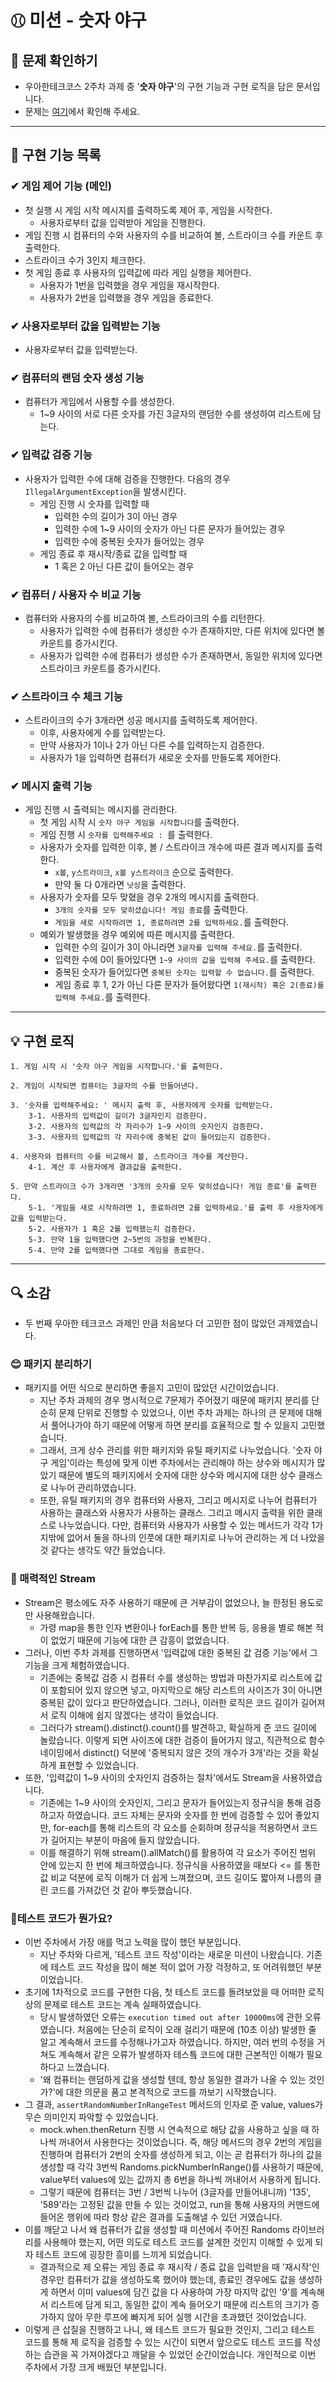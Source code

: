 # ⚾︎ 미션 - 숫자 야구


## 👀 문제 확인하기
- 우아한테크코스 2주차 과제 중 '**숫자 야구**'의 구현 기능과 구현 로직을 담은 문서입니다.
- 문제는 [여기](https://github.com/woowacourse-precourse/java-baseball)에서 확인해 주세요.

---

## 🌟 구현 기능 목록

### ✔ 게임 제어 기능 (메인)
- 첫 실행 시 게임 시작 메시지를 출력하도록 제어 후, 게임을 시작한다.
    - 사용자로부터 값을 입력받아 게임을 진행한다.
- 게임 진행 시 컴퓨터의 수와 사용자의 수를 비교하여 볼, 스트라이크 수를 카운트 후 출력한다.
- 스트라이크 수가 3인지 체크한다. 
- 첫 게임 종료 후 사용자의 입력값에 따라 게임 실행을 제어한다.
    - 사용자가 1번을 입력했을 경우 게임을 재시작한다.
    - 사용자가 2번을 입력했을 경우 게임을 종료한다.

### ✔ 사용자로부터 값을 입력받는 기능
- 사용자로부터 값을 입력받는다.

### ✔ 컴퓨터의 랜덤 숫자 생성 기능
- 컴퓨터가 게임에서 사용할 수를 생성한다.
    - 1~9 사이의 서로 다른 숫자를 가진 3글자의 랜덤한 수를 생성하여 리스트에 담는다.

### ✔ 입력값 검증 기능 ️
- 사용자가 입력한 수에 대해 검증을 진행한다. 다음의 경우 `IllegalArgumentException`을 발생시킨다.
    - 게임 진행 시 숫자를 입력할 때
        - 입력한 수의 길이가 3이 아닌 경우
        - 입력한 수에 1~9 사이의 숫자가 아닌 다른 문자가 들어있는 경우
        - 입력한 수에 중복된 숫자가 들어있는 경우
    - 게임 종료 후 재시작/종료 값을 입력할 때
        - 1 혹은 2 아닌 다른 값이 들어오는 경우

### ✔ 컴퓨터 / 사용자 수 비교 기능
- 컴퓨터와 사용자의 수를 비교하여 볼, 스트라이크의 수를 리턴한다.
    - 사용자가 입력한 수에 컴퓨터가 생성한 수가 존재하지만, 다른 위치에 있다면 볼 카운트를 증가시킨다.
    - 사용자가 입력한 수에 컴퓨터가 생성한 수가 존재하면서, 동일한 위치에 있다면 스트라이크 카운트를 증가시킨다.

### ✔ 스트라이크 수 체크 기능
- 스트라이크의 수가 3개라면 성공 메시지를 출력하도록 제어한다.
  - 이후, 사용자에게 수를 입력받는다.
  - 만약 사용자가 1이나 2가 아닌 다른 수를 입력하는지 검증한다.
  - 사용자가 1을 입력하면 컴퓨터가 새로운 숫자를 만들도록 제어한다.

### ✔ 메시지 출력 기능
- 게임 진행 시 출력되는 메시지를 관리한다.
    - 첫 게임 시작 시 `숫자 야구 게임을 시작합니다`를 출력한다.
    - 게임 진행 시 `숫자를 입력해주세요 : `를 출력한다.
    - 사용자가 숫자를 입력한 이후, 볼 / 스트라이크 개수에 따른 결과 메시지를 출력한다.
        - `x볼`, `y스트라이크`, `x볼 y스트라이크` 순으로 출력한다.
        - 만약 둘 다 0개라면 `낫싱`을 출력한다.
    - 사용자가 숫자를 모두 맞혔을 경우 2개의 메시지를 출력한다.
        - `3개의 숫자를 모두 맞히셨습니다! 게임 종료`를 출력한다.
        - `게임을 새로 시작하려면 1, 종료하려면 2를 입력하세요.`를 출력한다.
    - 예외가 발생했을 경우 예외에 따른 메시지를 출력한다.
        - 입력한 수의 길이가 3이 아니라면 `3글자를 입력해 주세요.`를 출력한다.
        - 입력한 수에 0이 들어있다면 `1~9 사이의 값을 입력해 주세요.`를 출력한다.
        - 중복된 숫자가 들어있다면 `중복된 숫자는 입력할 수 없습니다.`를 출력한다.
        - 게임 종료 후 1, 2가 아닌 다른 문자가 들어왔다면 `1(재시작) 혹은 2(종료)를 입력해 주세요.`를 출력한다.

---

## 💡 구현 로직
~~~
1. 게임 시작 시 '숫자 야구 게임을 시작합니다.'를 출력한다.

2. 게임이 시작되면 컴퓨터는 3글자의 수를 만들어낸다.

3. '숫자를 입력해주세요: ' 메시지 출력 후, 사용자에게 숫자를 입력받는다.
    3-1. 사용자의 입력값이 길이가 3글자인지 검증한다.
    3-2. 사용자의 입력값의 각 자리수가 1~9 사이의 숫자인지 검증한다.
    3-3. 사용자의 입력값의 각 자리수에 중복된 값이 들어있는지 검증한다.
    
4. 사용자와 컴퓨터의 수를 비교해서 볼, 스트라이크 개수를 계산한다.
    4-1. 계산 후 사용자에게 결과값을 출력한다.

5. 만약 스트라이크 수가 3개라면 '3개의 숫자를 모두 맞히셨습니다! 게임 종료'를 출력한다.
    5-1. '게임을 새로 시작하려면 1, 종료하려면 2를 입력하세요.'를 출력 후 사용자에게 값을 입력받는다.
    5-2. 사용자가 1 혹은 2를 입력했는지 검증한다.
    5-3. 만약 1을 입력했다면 2~5번의 과정을 반복한다.
    5-4. 만약 2를 입력했다면 그대로 게임을 종료한다.
~~~

---

## 🔍 소감
- 두 번째 우아한 테크코스 과제인 만큼 처음보다 더 고민한 점이 많았던 과제였습니다.  

### **😊 패키지 분리하기**  
- 패키지를 어떤 식으로 분리하면 좋을지 고민이 많았던 시간이었습니다. 
  - 지난 주차 과제의 경우 명시적으로 7문제가 주어졌기 때문에 패키지 분리를 단순히 문제 단위로 진행할 수 있었으나,
이번 주차 과제는 하나의 큰 문제에 대해서 풀어나가야 하기 때문에 어떻게 하면 분리를 효율적으로 할 수 있을지 고민했습니다.
  - 그래서, 크게 상수 관리를 위한 패키지와 유틸 패키지로 나누었습니다. '숫자 야구 게임'이라는 특성에 맞게 이번 주차에서는
관리해야 하는 상수와 메시지가 많았기 때문에 별도의 패키지에서 숫자에 대한 상수와 메시지에 대한 상수 클래스로 나누어 관리하였습니다.
  - 또한, 유틸 패키지의 경우 컴퓨터와 사용자, 그리고 메시지로 나누어 컴퓨터가 사용하는 클래스와 사용자가 사용하는 클래스.
그리고 메시지 출력을 위한 클래스로 나누었습니다. 다만, 컴퓨터와 사용자가 사용할 수 있는 메서드가 각각 1가지밖에 없어서 
둘을 하나의 인풋에 대한 패키지로 나누어 관리하는 게 더 나았을 것 같다는 생각도 약간 들었습니다.

### **🤭 매력적인 Stream**  
- Stream은 평소에도 자주 사용하기 때문에 큰 거부감이 없었으나, 늘 한정된 용도로만 사용해왔습니다.
  - 가령 map을 통한 인자 변환이나 forEach를 통한 반복 등, 응용을 별로 해본 적이 없었기 때문에 기능에 대한 큰 감흥이 없었습니다.
- 그러나, 이번 주차 과제를 진행하면서 '입력값에 대한 중복된 값 검증 기능'에서 그 기능을 크게 체험하였습니다.
  - 기존에는 중복값 검증 시 컴퓨터 수를 생성하는 방법과 마찬가지로 리스트에 값이 포함되어 있지 않으면 넣고, 
마지막으로 해당 리스트의 사이즈가 3이 아니면 중복된 값이 있다고 판단하였습니다. 그러나, 이러한 로직은 코드 길이가 길어져서 로직 이해에 쉽지 않겠다는 생각이 들었습니다.
  - 그러다가 stream().distinct().count()를 발견하고, 확실하게 준 코드 길이에 놀랐습니다. 이렇게 되면 사이즈에 대한 검증이 들어가지 않고, 
직관적으로 함수 네이밍에서 distinct() 덕분에 '중복되지 않은 것의 개수가 3개'라는 것을 확실하게 표현할 수 있었습니다.
- 또한, '입력값이 1~9 사이의 숫자인지 검증하는 절차'에서도 Stream을 사용하였습니다.
  - 기존에는 1~9 사이의 숫자인지, 그리고 문자가 들어있는지 정규식을 통해 검증하고자 하였습니다. 코드 자체는 문자와 숫자를 한 번에 검증할 수 있어 좋았지만,
for-each를 통해 리스트의 각 요소를 순회하며 정규식을 적용하면서 코드가 길어지는 부분이 마음에 들지 않았습니다.
  - 이를 해결하기 위해 stream().allMatch()를 활용하여 각 요소가 주어진 범위 안에 있는지 한 번에 체크하였습니다. 정규식을 사용하였을 때보다 <= 를 통한 값 비교 덕분에
로직 이해가 더 쉽게 느껴졌으며, 코드 길이도 짧아져 나름의 클린 코드를 가져갔던 것 같아 뿌듯했습니다.
    

### **🧐테스트 코드가 뭔가요?**
- 이번 주차에서 가장 애를 먹고 노력을 많이 했던 부분입니다. 
  - 지난 주차와 다르게, '테스트 코드 작성'이라는 새로운 미션이 나왔습니다. 
기존에 테스트 코드 작성을 많이 해본 적이 없어 가장 걱정하고, 또 어려워했던 부분이었습니다.
- 초기에 1차적으로 코드를 구현한 다음, 첫 테스트 코드를 돌려보았을 때 어떠한 로직 상의 문제로 테스트 코드는 계속 실패하였습니다.
  - 당시 발생하였던 오류는 `execution timed out after 10000ms`에 관한 오류였습니다. 
처음에는 단순히 로직이 오래 걸리기 때문에 (10초 이상) 발생한 줄 알고 계속해서 코드를 수정해나가고자 하였습니다.
하지만, 여러 번의 수정을 거쳐도 계속해서 같은 오류가 발생하자 테스틐 코드에 대한 근본적인 이해가 필요하다고 느꼈습니다.
  - '왜 컴퓨터는 랜덤하게 값을 생성할 텐데, 항상 동일한 결과가 나올 수 있는 것인가?'에 대한 의문을 품고 본격적으로 코드를 까보기 시작했습니다.
- 그 결과, `assertRandomNumberInRangeTest` 메서드의 인자로 준 value, values가 무슨 의미인지 파악할 수 있었습니다.
  - mock.when.thenReturn 진행 시 연속적으로 해당 값을 사용하고 싶을 때 하나씩 꺼내어서 사용한다는 것이었습니다.
즉, 해당 메서드의 경우 2번의 게임을 진행하며 컴퓨터가 2번의 숫자를 생성하게 되고, 이는 곧 컴퓨터가 하나의 값을 생성할 때 
각각 3번씩 Randoms.pickNumberInRange()를 사용하기 때문에, 
value부터 values에 있는 값까지 총 6번을 하나씩 꺼내어서 사용하게 됩니다.
  - 그렇기 때문에 컴퓨터는 3번 / 3번씩 나누어 (3글자를 만들어내니까) '135', '589'라는 고정된 값을 만들 수 있는 것이었고,
run을 통해 사용자의 커맨드에 들어온 행위에 따라 항상 같은 결과를 도출해낼 수 있던 거였습니다.
- 이를 깨닫고 나서 왜 컴퓨터가 값을 생성할 때 미션에서 주어진 Randoms 라이브러리를 사용해야 했는지,
어떤 의도로 테스트 코드를 설계한 것인지 이해할 수 있게 되자 테스트 코드에 굉장한 흥미를 느끼게 되었습니다.
  - 결과적으로 제 오류는 게임 종료 후 재시작 / 종료 값을 입력받을 때 '재시작'인 경우만 컴퓨터가 값을 생성하도록 했어야 했는데,
종료인 경우에도 값을 생성하게 하면서 이미 values에 담긴 값을 다 사용하여 가장 마지막 값인 '9'를 계속해서 리스트에 담게 되고,
동일한 값이 계속 들어오기 때문에 리스트의 크기가 증가하지 않아 무한 루프에 빠지게 되어 실행 시간을 초과했던 것이었습니다.
- 이렇게 큰 삽질을 진행하고 나니, 왜 테스트 코드가 필요한 것인지, 그리고 테스트 코드를 통해 제 로직을 검증할 수 있는 시간이 되면서
앞으로도 테스트 코드를 작성하는 습관을 꼭 가져야겠다고 깨달을 수 있었던 순간이었습니다. 개인적으로 이번 주차에서 가장 크게 배웠던 부분입니다.

  
